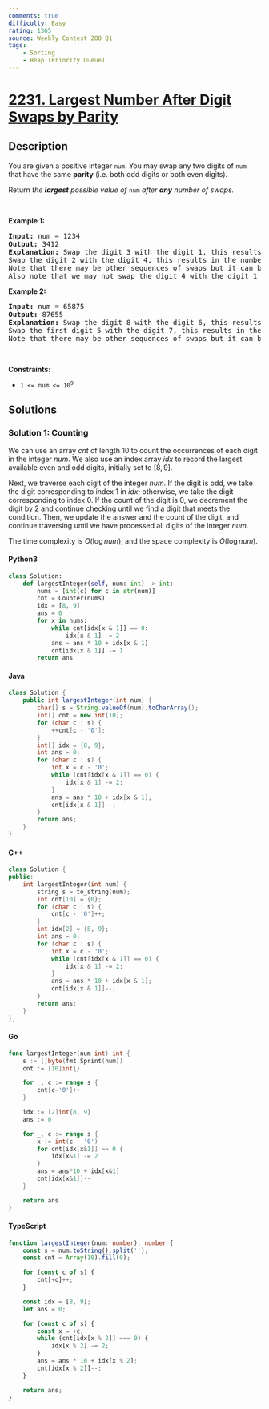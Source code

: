 ```yaml
---
comments: true
difficulty: Easy
rating: 1365
source: Weekly Contest 288 Q1
tags:
    - Sorting
    - Heap (Priority Queue)
---
```


<!-- problem:start -->

# [2231. Largest Number After Digit Swaps by Parity](https://leetcode.com/problems/largest-number-after-digit-swaps-by-parity)

## Description

<!-- description:start -->

<p>You are given a positive integer <code>num</code>. You may swap any two digits of <code>num</code> that have the same <strong>parity</strong> (i.e. both odd digits or both even digits).</p>

<p>Return<em> the <strong>largest</strong> possible value of </em><code>num</code><em> after <strong>any</strong> number of swaps.</em></p>

<p>&nbsp;</p>
<p><strong class="example">Example 1:</strong></p>

<pre>
<strong>Input:</strong> num = 1234
<strong>Output:</strong> 3412
<strong>Explanation:</strong> Swap the digit 3 with the digit 1, this results in the number 3214.
Swap the digit 2 with the digit 4, this results in the number 3412.
Note that there may be other sequences of swaps but it can be shown that 3412 is the largest possible number.
Also note that we may not swap the digit 4 with the digit 1 since they are of different parities.
</pre>

<p><strong class="example">Example 2:</strong></p>

<pre>
<strong>Input:</strong> num = 65875
<strong>Output:</strong> 87655
<strong>Explanation:</strong> Swap the digit 8 with the digit 6, this results in the number 85675.
Swap the first digit 5 with the digit 7, this results in the number 87655.
Note that there may be other sequences of swaps but it can be shown that 87655 is the largest possible number.
</pre>

<p>&nbsp;</p>
<p><strong>Constraints:</strong></p>

<ul>
	<li><code>1 &lt;= num &lt;= 10<sup>9</sup></code></li>
</ul>

<!-- description:end -->

## Solutions

<!-- solution:start -->

### Solution 1: Counting

We can use an array $\textit{cnt}$ of length $10$ to count the occurrences of each digit in the integer $\textit{num}$. We also use an index array $\textit{idx}$ to record the largest available even and odd digits, initially set to $[8, 9]$.

Next, we traverse each digit of the integer $\textit{num}$. If the digit is odd, we take the digit corresponding to index $1$ in $\textit{idx}$; otherwise, we take the digit corresponding to index $0$. If the count of the digit is $0$, we decrement the digit by $2$ and continue checking until we find a digit that meets the condition. Then, we update the answer and the count of the digit, and continue traversing until we have processed all digits of the integer $\textit{num}$.

The time complexity is $O(\log \textit{num})$, and the space complexity is $O(\log \textit{num})$.

<!-- tabs:start -->

#### Python3

```python
class Solution:
    def largestInteger(self, num: int) -> int:
        nums = [int(c) for c in str(num)]
        cnt = Counter(nums)
        idx = [8, 9]
        ans = 0
        for x in nums:
            while cnt[idx[x & 1]] == 0:
                idx[x & 1] -= 2
            ans = ans * 10 + idx[x & 1]
            cnt[idx[x & 1]] -= 1
        return ans
```

#### Java

```java
class Solution {
    public int largestInteger(int num) {
        char[] s = String.valueOf(num).toCharArray();
        int[] cnt = new int[10];
        for (char c : s) {
            ++cnt[c - '0'];
        }
        int[] idx = {8, 9};
        int ans = 0;
        for (char c : s) {
            int x = c - '0';
            while (cnt[idx[x & 1]] == 0) {
                idx[x & 1] -= 2;
            }
            ans = ans * 10 + idx[x & 1];
            cnt[idx[x & 1]]--;
        }
        return ans;
    }
}
```

#### C++

```cpp
class Solution {
public:
    int largestInteger(int num) {
        string s = to_string(num);
        int cnt[10] = {0};
        for (char c : s) {
            cnt[c - '0']++;
        }
        int idx[2] = {8, 9};
        int ans = 0;
        for (char c : s) {
            int x = c - '0';
            while (cnt[idx[x & 1]] == 0) {
                idx[x & 1] -= 2;
            }
            ans = ans * 10 + idx[x & 1];
            cnt[idx[x & 1]]--;
        }
        return ans;
    }
};
```

#### Go

```go
func largestInteger(num int) int {
	s := []byte(fmt.Sprint(num))
	cnt := [10]int{}

	for _, c := range s {
		cnt[c-'0']++
	}

	idx := [2]int{8, 9}
	ans := 0

	for _, c := range s {
		x := int(c - '0')
		for cnt[idx[x&1]] == 0 {
			idx[x&1] -= 2
		}
		ans = ans*10 + idx[x&1]
		cnt[idx[x&1]]--
	}

	return ans
}
```

#### TypeScript

```ts
function largestInteger(num: number): number {
    const s = num.toString().split('');
    const cnt = Array(10).fill(0);

    for (const c of s) {
        cnt[+c]++;
    }

    const idx = [8, 9];
    let ans = 0;

    for (const c of s) {
        const x = +c;
        while (cnt[idx[x % 2]] === 0) {
            idx[x % 2] -= 2;
        }
        ans = ans * 10 + idx[x % 2];
        cnt[idx[x % 2]]--;
    }

    return ans;
}
```

<!-- tabs:end -->

<!-- solution:end -->

<!-- problem:end -->
